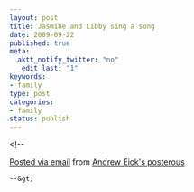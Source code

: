 ```yaml
--- 
layout: post
title: Jasmine and Libby sing a song
date: 2009-09-22
published: true
meta: 
  aktt_notify_twitter: "no"
  _edit_last: "1"
keywords: 
- family
type: post
categories: 
- family
status: publish
---
```

&lt;!--  

  [Posted via email](http://posterous.com)   from [Andrew Eick's posterous](http://posterous.andyeick.com/jasmine-and-libby-sing-a-song)  

    --&gt;
